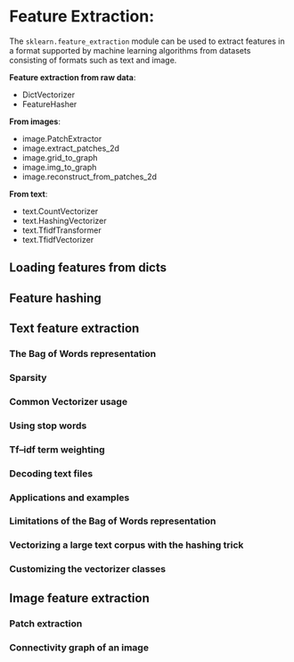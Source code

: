 # Feature Extraction:
The `sklearn.feature_extraction` module can be used to extract features in a format supported by machine learning algorithms from datasets consisting of formats such as text and image.

**Feature extraction from raw data**:
- DictVectorizer
- FeatureHasher
  
**From images**:
- image.PatchExtractor
- image.extract_patches_2d
- image.grid_to_graph
- image.img_to_graph
- image.reconstruct_from_patches_2d
  
**From text**:
- text.CountVectorizer
- text.HashingVectorizer
- text.TfidfTransformer
- text.TfidfVectorizer
## Loading features from dicts
## Feature hashing
## Text feature extraction
### The Bag of Words representation
### Sparsity
### Common Vectorizer usage
### Using stop words
### Tf–idf term weighting
### Decoding text files
### Applications and examples
### Limitations of the Bag of Words representation
### Vectorizing a large text corpus with the hashing trick
### Customizing the vectorizer classes
## Image feature extraction
### Patch extraction
### Connectivity graph of an image


